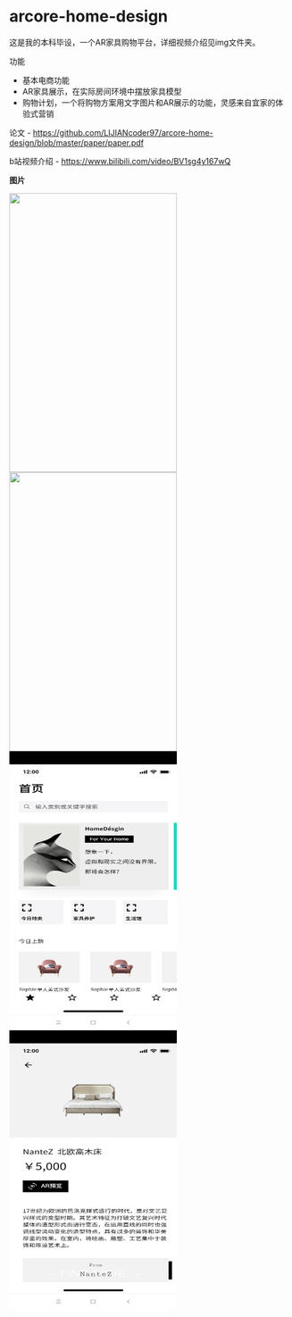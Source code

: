 # arcore-home-design
这是我的本科毕设，一个AR家具购物平台，详细视频介绍见img文件夹。

功能
- 基本电商功能
- AR家具展示，在实际房间环境中摆放家具模型
- 购物计划，一个将购物方案用文字图片和AR展示的功能，灵感来自宜家的体验式营销

论文 - https://github.com/LIJIANcoder97/arcore-home-design/blob/master/paper/paper.pdf

b站视频介绍 - https://www.bilibili.com/video/BV1sg4y167wQ

**图片**

<img src="https://github.com/LIJIANcoder97/arcore-home-design/blob/master/imge/show1.gif" width="300" height="500"  align=center>
<img src="https://github.com/LIJIANcoder97/arcore-home-design/blob/master/imge/show2.gif" width="300" height="500"  align=center>
<img src="https://github.com/LIJIANcoder97/arcore-home-design/blob/master/imge/z.png" width="300" height="500"  align=center>
<img src="https://github.com/LIJIANcoder97/arcore-home-design/blob/master/imge/s.png" width="300" height="500"  align=center>

